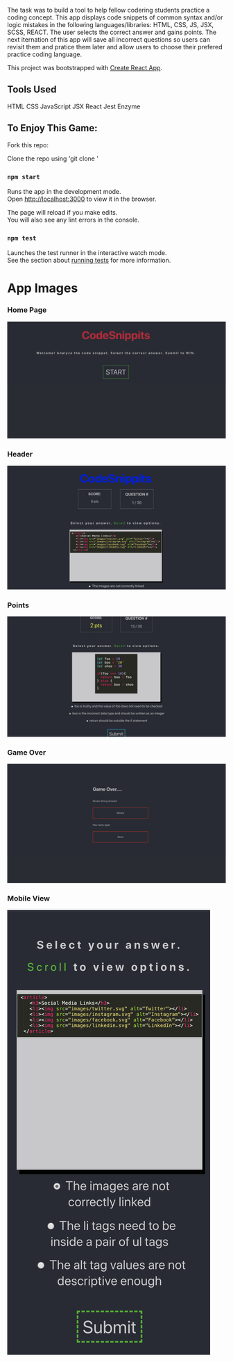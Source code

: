 The task was to build a tool to help fellow codering students practice a coding concept. This app displays code snippets of common syntax and/or logic mistakes in the following languages/libraries: HTML, CSS, JS, JSX, SCSS, REACT. The user selects the correct answer and gains points. The next iternation of this app will save all incorrect questions so users can revisit them and pratice them later and allow users to choose their prefered practice coding language.

This project was bootstrapped with [Create React App](https://github.com/facebook/create-react-app). 

## Tools Used

HTML
CSS
JavaScript
JSX
React
Jest
Enzyme

## To Enjoy This Game:

Fork this repo: 

Clone the repo using 'git clone '

### `npm start`

Runs the app in the development mode.<br>
Open [http://localhost:3000](http://localhost:3000) to view it in the browser.

The page will reload if you make edits.<br>
You will also see any lint errors in the console.

### `npm test`

Launches the test runner in the interactive watch mode.<br>
See the section about [running tests](https://facebook.github.io/create-react-app/docs/running-tests) for more information.


# App Images

### Home Page

![alt text](src/images/HomePage.png "Home Page")

### Header

![alt text](src/images/Header.png "Header")

### Points

![alt text](src/images/Points.png "Points")

### Game Over

![alt text](src/images/GameOver.png "Game Over")

### Mobile View

![alt text](src/images/MobileView.png "Mobile View")
